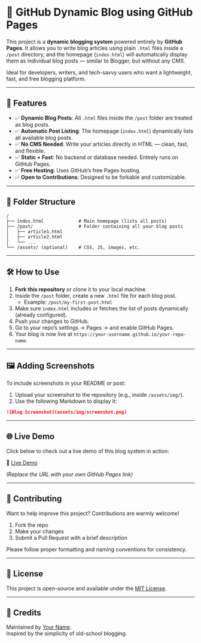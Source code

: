 
# 📰 GitHub Dynamic Blog using GitHub Pages

This project is a **dynamic blogging system** powered entirely by **GitHub Pages**. It allows you to write blog articles using plain `.html` files inside a `/post` directory, and the homepage (`index.html`) will automatically display them as individual blog posts — similar to Blogger, but without any CMS.

Ideal for developers, writers, and tech-savvy users who want a lightweight, fast, and free blogging platform.

---

## 🚀 Features

- ✅ **Dynamic Blog Posts**: All `.html` files inside the `/post` folder are treated as blog posts.
- ✅ **Automatic Post Listing**: The homepage (`index.html`) dynamically lists all available blog posts.
- ✅ **No CMS Needed**: Write your articles directly in HTML — clean, fast, and flexible.
- ✅ **Static + Fast**: No backend or database needed. Entirely runs on GitHub Pages.
- ✅ **Free Hosting**: Uses GitHub’s free Pages hosting.
- ✅ **Open to Contributions**: Designed to be forkable and customizable.

---

## 📁 Folder Structure

```
/
├── index.html             # Main homepage (lists all posts)
├── /post/                 # Folder containing all your blog posts
│   ├── article1.html
│   ├── article2.html
│   └── ...
└── /assets/ (optional)    # CSS, JS, images, etc.
```

---

## 🛠️ How to Use

1. **Fork this repository** or clone it to your local machine.
2. Inside the `/post` folder, create a new `.html` file for each blog post.
   - Example: `/post/my-first-post.html`
3. Make sure `index.html` includes or fetches the list of posts dynamically (already configured).
4. Push your changes to GitHub.
5. Go to your repo’s settings → Pages → and enable GitHub Pages.
6. Your blog is now live at `https://your-username.github.io/your-repo-name`.

---

## 🖼️ Adding Screenshots

To include screenshots in your README or post:

1. Upload your screenshot to the repository (e.g., inside `/assets/img/`).
2. Use the following Markdown to display it:

```md
![Blog Screenshot](assets/img/screenshot.png)
```

---

## 🌐 Live Demo

Click below to check out a live demo of this blog system in action:

🔗 [Live Demo](https://your-username.github.io/your-repo-name)

*(Replace the URL with your own GitHub Pages link)*

---

## 👥 Contributing

Want to help improve this project? Contributions are warmly welcome!

1. Fork the repo
2. Make your changes
3. Submit a Pull Request with a brief description

Please follow proper formatting and naming conventions for consistency.

---

## 📄 License

This project is open-source and available under the [MIT License](LICENSE).

---

## 🙌 Credits

Maintained by [Your Name](https://github.com/your-username).  
Inspired by the simplicity of old-school blogging.
